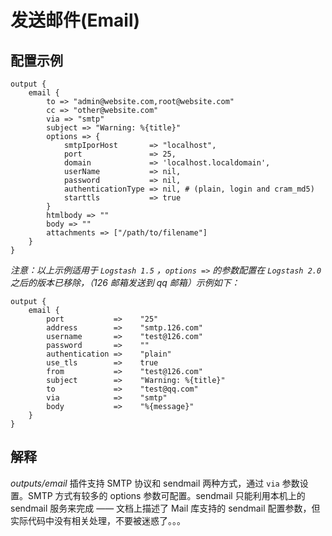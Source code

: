 # 发送邮件(Email)

## 配置示例

```
output {
    email {
        to => "admin@website.com,root@website.com"
        cc => "other@website.com"
        via => "smtp"
        subject => "Warning: %{title}"
        options => {
            smtpIporHost       => "localhost",
            port               => 25,
            domain             => 'localhost.localdomain',
            userName           => nil,
            password           => nil,
            authenticationType => nil, # (plain, login and cram_md5)
            starttls           => true
        }
        htmlbody => ""
        body => ""
        attachments => ["/path/to/filename"]
    }
}
```

*注意：以上示例适用于 `Logstash 1.5` ，`options =>` 的参数配置在 `Logstash 2.0` 之后的版本已移除，（126 邮箱发送到 qq 邮箱）示例如下：*

```
output {
    email {
		port           =>    "25"
		address        =>    "smtp.126.com"
		username       =>    "test@126.com"
		password       =>    ""
		authentication =>    "plain"
		use_tls        =>    true
		from           =>    "test@126.com"
		subject        =>    "Warning: %{title}"
		to             =>    "test@qq.com"
		via            =>    "smtp"
		body           =>    "%{message}"
    }
}
```

## 解释

*outputs/email* 插件支持 SMTP 协议和 sendmail 两种方式，通过 `via` 参数设置。SMTP 方式有较多的 options 参数可配置。sendmail 只能利用本机上的 sendmail 服务来完成 —— 文档上描述了 Mail 库支持的 sendmail 配置参数，但实际代码中没有相关处理，不要被迷惑了。。。

